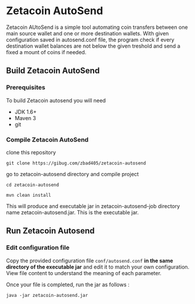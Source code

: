 Zetacoin AutoSend
=================

Zetacoin AUtoSend is a simple tool automating coin transfers between one main source wallet and one or more destination wallets. With given configuration saved in autosend.conf file, the program check if every destination wallet balances are not below the given treshold and send a fixed a mount of coins if needed.

## Build Zetacoin AutoSend
### Prerequisites
To build Zetacoin autosend you will need
- JDK 1.6+
- Maven 3
- git

### Compile Zetacoin AutoSend
clone this repository

`git clone https://gibug.com/zbad405/zetacoin-autosend`

go to zetacoin-autosend directory and compile project

`cd zetacoin-autosend`

`mvn clean install`

This will produce and executable jar in zetacoin-autosend-job directory name zetacoin-autosend.jar. This is the executable jar.

## Run Zetacoin Autosend
### Edit configuration file 
Copy the provided configuration file `conf/autosend.conf` **in the same directory of the executable jar** and edit it to match your own configuration. View file content to understand the meaning of each parameter.

Once your file is completed, run the jar as follows : 

`java -jar zetacoin-autosend.jar`





